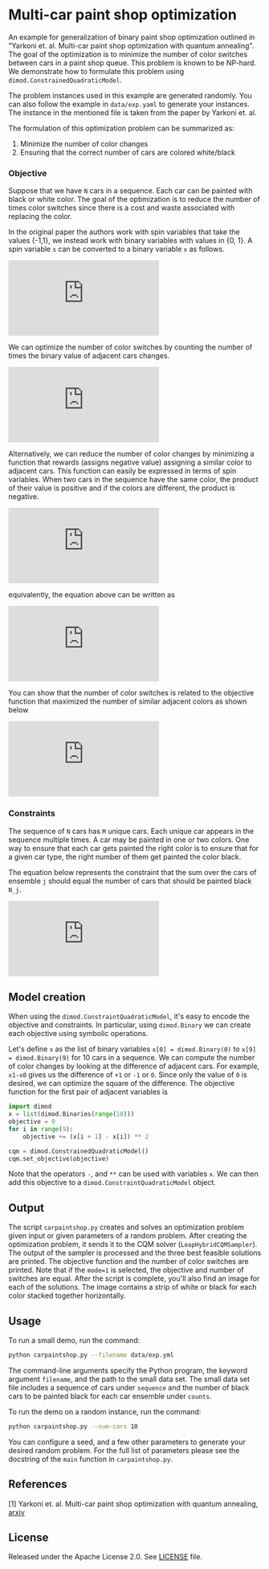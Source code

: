 
# Multi-car paint shop optimization

An example for generalization of binary paint shop optimization outlined in 
"Yarkoni et. al. Multi-car paint shop optimization with quantum annealing". 
The goal of the optimization is to minimize the number of color switches between cars in a paint shop queue. This problem is known to be NP-hard. We demonstrate
how to formulate this problem using `dimod.ConstrainedQuadraticModel`.

The problem instances used in this example are generated randomly. You can also
follow the example in `data/exp.yaml` to generate your instances. The instance in the mentioned file is taken from the paper by Yarkoni et. al.


The formulation of this optimization problem can be summarized as:
1) Minimize the number of color changes
2) Ensuring that the correct number of cars are colored white/black

### Objective
Suppose that we have `N` cars in a sequence. Each car can be painted with black or white color. The goal of the optimization is to reduce the number of times color switches since there is a cost and waste associated with replacing the color.

In the original paper the authors work with spin variables that take the values {-1,1}, we instead work with binary variables with values in {0, 1}. A spin variable `s` can be converted to a binary variable `x` as follows.

![equation](http://latex.codecogs.com/gif.latex?x%20%3D%20%28s%20&plus;%201%29%20/%202)

We can optimize the number of color switches by counting the number of times the binary value of adjacent cars changes.

![equation](https://latex.codecogs.com/gif.latex?f_1%20%3D%20%5Csum_%7Bi%3D0%7D%5E%7Bi%3DN-2%7D%28x_i%20-%20x_%7Bi&plus;1%7D%29%5E2)

Alternatively, we can reduce the number of color changes by minimizing a function that rewards (assigns negative value) assigning a similar color to adjacent cars. This function can easily be expressed in terms of spin variables. When two cars in the sequence have the same color, the product of their value is positive and if the colors are different, the product is negative.

![equation](https://latex.codecogs.com/gif.latex?f_2%20%3D%20-%5Csum_%7Bi%3D0%7D%5E%7Bi%3DN-2%7D%20s_i%20s_%7Bi&plus;1%7D)

equivalently, the equation above can be written as

![equation](https://latex.codecogs.com/gif.latex?f_2%20%3D%20-%5Csum_%7Bi%3D0%7D%5E%7Bi%3DN-2%7D%20%282x_i%20-%201%29%20%282x_%7Bi&plus;1%7D-1%29)

You can show that the number of color switches is related to the objective function that maximized the number of similar adjacent colors as shown below

![equation](https://latex.codecogs.com/gif.latex?N%20-%201%20&plus;%20f_2%20%3D%202%20f_1)


### Constraints
The sequence of `N` cars has `M` unique cars. Each unique car appears in the sequence multiple times. A car may be painted in one or two colors. One way to ensure that each car gets painted the right color is to ensure that for a given car type, the right number of them get painted the color black.

The equation below represents the constraint that the sum over the cars of ensemble `j` should equal the number of cars that should be painted black `N_j`.

![equation](https://latex.codecogs.com/gif.latex?%5Csum_%7Bi%5Cin%20C_j%7D%20x_i%20%3D%20N_j%20%7E%7E%7E%20%5Cforall%20j)

## Model creation

When using the `dimod.ConstraintQuadraticModel`, it's easy to encode the objective and constraints. In particular, using `dimod.Binary` we can create each objective using symbolic operations.

Let's define `x` as the list of binary variables `x[0] = dimod.Binary(0)` to `x[9] = dimod.Binary(9)` for 10 cars in a sequence. We can compute the number of color changes by looking at the difference of adjacent cars. For example, `x1-x0` gives us the difference of `+1` or `-1` or `0`. Since only the value of `0` is desired, we can optimize the square of the difference. The objective function for the first pair of adjacent variables is

```python
import dimod
x = list(dimod.Binaries(range(10)))
objective = 0
for i in range(9):
    objective += (x[i + 1] - x[i]) ** 2

cqm = dimod.ConstrainedQuadraticModel()
cqm.set_objective(objective)
```

Note that the operators `-`, and `**` can be used with variables `x`. We can then add this objective to a `dimod.ConstraintQuadraticModel` object.


## Output
The script `carpaintshop.py` creates and solves an optimization problem given input or given parameters of a random problem. After creating the optimization problem, it sends it to the CQM solver (`LeapHybridCQMSampler`). The output of the sampler is processed and the three best feasible solutions are printed. The objective function and the number of color switches are printed. Note that if the `mode=1` is selected, the objective and number of switches are equal. After the script is complete, you'll also find an image for each of the solutions. The image contains a strip of white or black for each color stacked together horizontally.


## Usage

To run a small demo, run the command:

```bash
python carpaintshop.py --filename data/exp.yml
```

The command-line arguments specify the Python program, the keyword argument 
`filename`, and the path to the small data set. The small data set file includes a sequence of cars under `sequence` and the number of black cars to be painted black for each car ensemble under `counts`. 

To run the demo on a random instance, run the command:

```bash
python carpaintshop.py --num-cars 10
```

You can configure a seed, and a few other parameters to generate your desired
random problem. For the full list of parameters please see the docstring of the
`main` function in `carpaintshop.py`. 

## References

[1] Yarkoni et. al. Multi-car paint shop optimization with quantum annealing, 
[arxiv](https://arxiv.org/pdf/2109.07876.pdf)

## License

Released under the Apache License 2.0. See [LICENSE](LICENSE) file.
